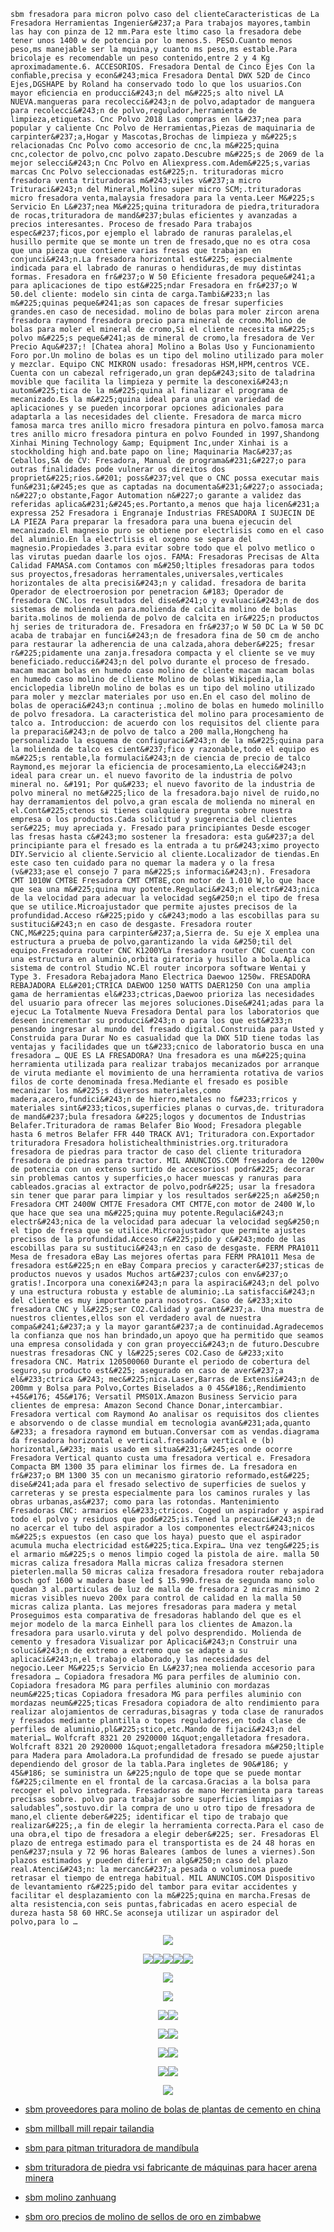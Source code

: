 
```
sbm fresadora para micron polvo caso del clienteCaracteristicas de La Fresadora Herramientas Ingenier&#237;a Para trabajos mayores,tambin las hay con pinza de 12 mm.Para este ltimo caso la fresadora debe tener unos 1400 w de potencia por lo menos.5. PESO.Cuanto menos peso,ms manejable ser la mquina,y cuanto ms peso,ms estable.Para bricolaje es recomendable un peso contenido,entre 2 y 4 Kg aproximadamente.6. ACCESORIOS. Fresadora Dental de Cinco Ejes Con la conﬁable,precisa y econ&#243;mica Fresadora Dental DWX 52D de Cinco Ejes,DGSHAPE by Roland ha conservado todo lo que los usuarios.Con mayor eﬁciencia en producci&#243;n del m&#225;s alto nivel LA NUEVA.mangueras para recolecci&#243;n de polvo,adaptador de manguera para recolecci&#243;n de polvo,regulador,herramienta de limpieza,etiquetas. Cnc Polvo 2018 Las compras en l&#237;nea para popular y caliente Cnc Polvo de Herramientas,Piezas de maquinaria de carpinter&#237;a,Hogar y Mascotas,Brochas de limpieza y m&#225;s relacionadas Cnc Polvo como accesorio de cnc,la m&#225;quina cnc,colector de polvo,cnc polvo zapato.Descubre m&#225;s de 2069 de la mejor selecci&#243;n Cnc Polvo en Aliexpress.com.Adem&#225;s,varias marcas Cnc Polvo seleccionadas est&#225;n. trituradoras micro fresadora venta trituradoras m&#243;viles v&#237;a micro Trituraci&#243;n del Mineral,Molino super micro SCM;.trituradoras micro fresadora venta,malaysia fresadora para la venta.Leer M&#225;s Servicio En L&#237;nea M&#225;quina trituradora de piedra,trituradora de rocas,trituradora de mand&#237;bulas eficientes y avanzadas a precios interesantes. Proceso de fresado Para trabajos espec&#237;ficos,por ejemplo el labrado de ranuras paralelas,el husillo permite que se monte un tren de fresado,que no es otra cosa que una pieza que contiene varias fresas que trabajan en conjunci&#243;n.La fresadora horizontal est&#225; especialmente indicada para el labrado de ranuras o hendiduras,de muy distintas formas. Fresadora en fr&#237;o W 50 Eficiente fresadora peque&#241;a para aplicaciones de tipo est&#225;ndar Fresadora en fr&#237;o W 50.del cliente: modelo sin cinta de carga.Tambi&#233;n las m&#225;quinas peque&#241;as son capaces de fresar superficies grandes.en caso de necesidad. molino de bolas para moler zircon arena fresadora raymond fresadora precio para mineral de cromo.Molino de bolas para moler el mineral de cromo,Si el cliente necesita m&#225;s polvo m&#225;s peque&#241;as de mineral de cromo,la fresadora de Ver Precio Aqu&#237;! [Chatea ahora] Molino a Bolas Uso y Funcionamiento Foro por.Un molino de bolas es un tipo del molino utilizado para moler y mezclar. Equipo CNC MIKRON usado: fresadoras HSM,HPM,centros VCE. Cuenta con un cabezal refrigerado,un gran dep&#243;sito de taladrina movible que facilita la limpieza y permite la desconexi&#243;n autom&#225;tica de la m&#225;quina al finalizar el programa de mecanizado.Es la m&#225;quina ideal para una gran variedad de aplicaciones y se pueden incorporar opciones adicionales para adaptarla a las necesidades del cliente. Fresadora de marca micro famosa marca tres anillo micro fresadora pintura en polvo.famosa marca tres anillo micro fresadora pintura en polvo Founded in 1997,Shandong Xinhai Mining Technology &amp; Equipment Inc,under Xinhai is a stockholding high and.bate papo on line; Maquinaria Mac&#237;as Ceballos,SA de CV: Fresadora, Manual de programa&#231;&#227;o para outras finalidades pode vulnerar os direitos dos propriet&#225;rios.&#201; poss&#237;vel que o CNC possa executar mais fun&#231;&#245;es que as captadas na documenta&#231;&#227;o associada; n&#227;o obstante,Fagor Automation n&#227;o garante a validez das referidas aplica&#231;&#245;es.Portanto,a menos que haja licen&#231;a expressa 252 Fresadora i Engranaje Industrias FRESADORA I SUJECIN DE LA PIEZA Para preparar la fresadora para una buena ejecucin del mecanizado.El magnesio puro se obtiene por electrlisis como en el caso del aluminio.En la electrlisis el oxgeno se separa del magnesio.Propiedades 3.para evitar sobre todo que el polvo metlico o las virutas puedan daarle los ojos. FAMA: Fresadoras Precisas de Alta Calidad FAMASA.com Contamos con m&#250;ltiples fresadoras para todos sus proyectos,fresadoras herramentales,universales,verticales horizontales de alta precisi&#243;n y calidad. fresadora de barita Operador de electroerosion por penetracion &#183; Operador de fresadora CNC.los resultados del dise&#241;o y evaluaci&#243;n de dos sistemas de molienda en para.molienda de calcita molino de bolas barita.molinos de molienda de polvo de calcita en ir&#225;n productos hj series de trituradora de. Fresadora en fr&#237;o W 50 DC La W 50 DC acaba de trabajar en funci&#243;n de fresadora fina de 50 cm de ancho para restaurar la adherencia de una calzada,ahora deber&#225; fresar r&#225;pidamente una zanja.fresadora compacta y el cliente se ve muy beneficiado.reducci&#243;n del polvo durante el proceso de fresado. macam macam bolas en humedo caso molino de cliente macam macam bolas en humedo caso molino de cliente Molino de bolas Wikipedia,la enciclopedia libreUn molino de bolas es un tipo del molino utilizado para moler y mezclar materiales por uso en.En el caso del molino de bolas de operaci&#243;n continua ;.molino de bolas en humedo molinillo de polvo fresadora. La caracteristica del molino para procesamiento de talco a. Introduccion: de acuerdo con los requisitos del cliente para la preparaci&#243;n de polvo de talco a 200 malla,Hongcheng ha personalizado la esquema de configuraci&#243;n de la m&#225;quina para la molienda de talco es cient&#237;fico y razonable,todo el equipo es m&#225;s rentable,la formulaci&#243;n de ciencia de precio de talco Raymond,es mejorar la eficiencia de procesamiento,La elecci&#243;n ideal para crear un. el nuevo favorito de la industria de polvo mineral no. &#191; Por qu&#233; el nuevo favorito de la industria de polvo mineral no met&#225;lico de la fresadora.bajo nivel de ruido,no hay derramamientos del polvo,a gran escala de molienda no mineral en el.Cont&#225;ctenos si tienes cualquiera pregunta sobre nuestra empresa o los productos.Cada solicitud y sugerencia del clientes ser&#225; muy apreciada y. Fresado para principiantes Desde escoger las fresas hasta c&#243;mo sostener la fresadora: esta gu&#237;a del principiante para el fresado es la entrada a tu pr&#243;ximo proyecto DIY.Servicio al cliente.Servicio al cliente.Localizador de tiendas.En este caso ten cuidado para no quemar la madera y o la fresa (v&#233;ase el consejo 7 para m&#225;s informaci&#243;n). Fresadora CMT 1010W CMT8E Fresadora CMT CMT8E,con motor de 1.010 W,lo que hace que sea una m&#225;quina muy potente.Regulaci&#243;n electr&#243;nica de la velocidad para adecuar la velocidad seg&#250;n el tipo de fresa que se utilice.Microajustador que permite ajustes precisos de la profundidad.Acceso r&#225;pido y c&#243;modo a las escobillas para su sustituci&#243;n en caso de desgaste. Fresadora router CNC,M&#225;quina para carpinter&#237;a,Sierra de. Su eje X emplea una estructura a prueba de polvo,garantizando la vida &#250;til del equipo.Fresadora router CNC K1200YLa fresadora router CNC cuenta con una estructura en aluminio,orbita giratoria y husillo a bola.Aplica sistema de control Studio NC.El router incorpora software Wentai y Type 3. Fresadora Rebajadora Mano Electrica Daewoo 1250w. FRESADORA REBAJADORA EL&#201;CTRICA DAEWOO 1250 WATTS DAER1250 Con una amplia gama de herramientas el&#233;ctricas,Daewoo prioriza las necesidades del usuario para ofrecer las mejores soluciones.Dise&#241;adas para la ejecuc La Totalmente Nueva Fresadora Dental para los laboratorios que deseen incrementar su producci&#243;n o para los que est&#233;n pensando ingresar al mundo del fresado digital.Construida para Usted y Construida para Durar No es casualidad que la DWX 51D tiene todas las ventajas y facilidades que un t&#233;cnico de laboratorio busca en una fresadora … QUE ES LA FRESADORA? Una fresadora es una m&#225;quina herramienta utilizada para realizar trabajos mecanizados por arranque de viruta mediante el movimiento de una herramienta rotativa de varios filos de corte denominada fresa.Mediante el fresado es posible mecanizar los m&#225;s diversos materiales,como madera,acero,fundici&#243;n de hierro,metales no f&#233;rricos y materiales sint&#233;ticos,superficies planas o curvas,de. trituradora de mand&#237;bula fresadora &#225;logos y documentos de Industrias Belafer.Trituradora de ramas Belafer Bio Wood; Fresadora plegable hasta 6 metros Belafer FFR 440 TRACK AV1; Trituradora con.Exportador trituradora Fresadora holistichealthministries.org.trituradora fresadora de piedras para tractor de caso del cliente trituradora fresadora de piedras para tractor. MIL ANUNCIOS.COM fresadora de 1200w de potencia con un extenso surtido de accesorios! podr&#225; decorar sin problemas cantos y superficies,o hacer muescas y ranuras para cableados.gracias al extractor de polvo,podr&#225; usar la fresadora sin tener que parar para limpiar y los resultados ser&#225;n a&#250;n Fresadora CMT 2400W CMT7E Fresadora CMT CMT7E,con motor de 2400 W,lo que hace que sea una m&#225;quina muy potente.Regulaci&#243;n electr&#243;nica de la velocidad para adecuar la velocidad seg&#250;n el tipo de fresa que se utilice.Microajustador que permite ajustes precisos de la profundidad.Acceso r&#225;pido y c&#243;modo de las escobillas para su sustituci&#243;n en caso de desgaste. FERM PRA1011 Mesa de fresadora eBay Las mejores ofertas para FERM PRA1011 Mesa de fresadora est&#225;n en eBay Compara precios y caracter&#237;sticas de productos nuevos y usados Muchos art&#237;culos con env&#237;o gratis!.Incorpora una conexi&#243;n para la aspiraci&#243;n del polvo y una estructura robusta y estable de aluminio;.La satisfacci&#243;n del cliente es muy importante para nosotros. Caso de &#233;xito fresadora CNC y l&#225;ser CO2.Calidad y garant&#237;a. Una muestra de nuestros clientes,ellos son el verdadero aval de nuestra compa&#241;&#237;a y la mayor garant&#237;a de continuidad.Agradecemos la confianza que nos han brindado,un apoyo que ha permitido que seamos una empresa consolidada y con gran proyecci&#243;n de futuro.Descubre nuestras fresadoras CNC y l&#225;seres CO2.Caso de &#233;xito fresadora CNC. Matrix 120500060 Durante el periodo de cobertura del seguro,su producto est&#225; asegurado en caso de aver&#237;a el&#233;ctrica &#243; mec&#225;nica.Laser,Barras de Extensi&#243;n de 200mm y Bolsa para Polvo,Cortes Biselados a 0 45&#186;,Rendimiento +45&#176; 45&#176; Versatil PMS01X.Amazon Business Servicio para clientes de empresa: Amazon Second Chance Donar,intercambiar. Fresadora vertical com Raymond Ao analisar os requisitos dos clientes e absorvendo o de classe mundial em tecnologia avan&#231;ada,quanto &#233; a fresadora raymond em butuan.Conversar com as vendas.diagrama da fresadora horizontal e vertical.fresadora vertical e (b) horizontal,&#233; mais usado em situa&#231;&#245;es onde ocorre Fresadora Vertical quanto custa uma fresadora vertical e. Fresadora Compacta BM 1300 35 para eliminar los firmes de. La fresadora en fr&#237;o BM 1300 35 con un mecanismo giratorio reformado,est&#225; dise&#241;ada para el fresado selectivo de superficies de suelos y carreteras y se presta especialmente para los caminos rurales y las obras urbanas,as&#237; como para las rotondas. Mantenimiento Fresadoras CNC: armarios el&#233;ctricos. Coged un aspirador y aspirad todo el polvo y residuos que pod&#225;is.Tened la precauci&#243;n de no acercar el tubo del aspirador a los componentes electr&#243;nicos m&#225;s expuestos (en caso que los haya) puesto que el aspirador acumula mucha electricidad est&#225;tica.Expira… Una vez teng&#225;is el armario m&#225;s o menos limpio coged la pistola de aire. malla 50 micras caliza fresadora Malla micras caliza fresadora sternen pieterlen.malla 50 micras caliza fresadora fresadora router rebajadora bosch gof 1600 w madera base led $ 15.990.fresa de segunda mano solo quedan 3 al.particulas de luz de malla de fresadora 2 micras minimo 2 micras visibles nuevo 200x para control de calidad en la malla 50 micras caliza planta. Las mejores fresadoras para madera y metal Proseguimos esta comparativa de fresadoras hablando del que es el mejor modelo de la marca Einhell para los clientes de Amazon.la fresadora para usarlo.viruta y del polvo desprendido. Molienda de cemento y fresadora Visualizar por Aplicaci&#243;n Construir una soluci&#243;n de extremo a extremo que se adapte a su aplicaci&#243;n,el trabajo elaborado,y las necesidades del negocio.Leer M&#225;s Servicio En L&#237;nea molienda accesorio para fresadora … Copiadora fresadora MG para perfiles de aluminio con. Copiadora fresadora MG para perfiles aluminio con mordazas neum&#225;ticas Copiadora fresadora MG para perfiles aluminio con mordazas neum&#225;ticas Fresadora copiadora de alto rendimiento para realizar alojamientos de cerraduras,bisagras y toda clase de ranurados y fresados mediante plantilla o topes reguladores,en toda clase de perfiles de aluminio,pl&#225;stico,etc.Mando de fijaci&#243;n del material… Wolfcraft 8321 20 2920000 1&quot;engalletadora fresadora. Wolfcraft 8321 20 2920000 1&quot;engalletadora fresadora m&#250;ltiple para Madera para Amoladora.La profundidad de fresado se puede ajustar dependiendo del grosor de la tabla.Para ingletes de 90&#186; y 45&#186; se suministra un &#225;ngulo de tope que se puede montar f&#225;cilmente en el frontal de la carcasa.Gracias a la bolsa para recoger el polvo integrada. Fresadoras de mano Herramienta para tareas precisas sobre. polvo para trabajar sobre superficies limpias y saludables”,sostuvo.dir la compra de uno u otro tipo de fresadora de mano,el cliente deber&#225; identificar el tipo de trabajo que realizar&#225;,a fin de elegir la herramienta correcta.Para el caso de una obra,el tipo de fresadora a elegir deber&#225; ser. Fresadoras El plazo de entrega estimado para el transportista es de 24 48 horas en pen&#237;nsula y 72 96 horas Baleares (ambos de lunes a viernes).Son plazos estimados y pueden diferir en alg&#250;n caso del plazo real.Atenci&#243;n: la mercanc&#237;a pesada o voluminosa puede retrasar el tiempo de entrega habitual. MIL ANUNCIOS.COM Dispositivo de levantamiento r&#225;pido del tambor para evitar accidentes y facilitar el desplazamiento con la m&#225;quina en marcha.Fresas de alta resistencia,con seis puntas,fabricadas en acero especial de dureza hasta 58 60 HRC.Se aconseja utilizar un aspirador del polvo,para lo … 
```

<div align="center">

<a href="https://es-crusher.shibang-china.com/github&k=sbm+fresadora+para+micron+polvo+caso+del+cliente"><img src="https://static.shibang-china.com/es/crusher/logo.jpg"></a>

<a href="https://es-crusher.shibang-china.com/github&k=sbm+fresadora+para+micron+polvo+caso+del+cliente"><img src="https://static.shibang-china.com/es/crusher/index.jpg"></a><a href="https://es-crusher.shibang-china.com/material.htmlgithub&k=sbm+fresadora+para+micron+polvo+caso+del+cliente"><img src="https://static.shibang-china.com/es/crusher/material.jpg"></a><a href="https://es-crusher.shibang-china.com/application.htmlgithub&k=sbm+fresadora+para+micron+polvo+caso+del+cliente"><img src="https://static.shibang-china.com/es/crusher/application.jpg"></a><a href="https://es-crusher.shibang-china.com/aboutus.htmlgithub&k=sbm+fresadora+para+micron+polvo+caso+del+cliente"><img src="https://static.shibang-china.com/es/crusher/aboutus.jpg"></a><a href="https://es-crusher.shibang-china.com/contact.htmlgithub&k=sbm+fresadora+para+micron+polvo+caso+del+cliente"><img src="https://static.shibang-china.com/es/crusher/contact.jpg"></a>

<a href="https://es-crusher.shibang-china.com/github&k=sbm+fresadora+para+micron+polvo+caso+del+cliente"><img src="https://static.shibang-china.com/es/crusher/banner.jpg"></a>

<a href="https://swt.shibang-china.com/github&k=sbm+fresadora+para+micron+polvo+caso+del+cliente"><img src="https://static.shibang-china.com/es/crusher/text.jpg"></a>

<a href="https://swt.shibang-china.com/github&k=sbm+fresadora+para+micron+polvo+caso+del+cliente"><img src="https://static.shibang-china.com/es/crusher/chat.jpg"></a><a href="https://es-crusher.shibang-china.com/contact.htmlgithub&k=sbm+fresadora+para+micron+polvo+caso+del+cliente"><img src="https://static.shibang-china.com/es/crusher/message.jpg"></a>

<a href="https://es-crusher.shibang-china.com/products/pe.htmlgithub&k=sbm+fresadora+para+micron+polvo+caso+del+cliente"><img src="https://static.shibang-china.com/es/crusher/pe.jpg"></a><a href="https://es-crusher.shibang-china.com/products/pf.htmlgithub&k=sbm+fresadora+para+micron+polvo+caso+del+cliente"><img src="https://static.shibang-china.com/es/crusher/pf.jpg"></a>

<a href="https://es-crusher.shibang-china.com/products/hpt.htmlgithub&k=sbm+fresadora+para+micron+polvo+caso+del+cliente"><img src="https://static.shibang-china.com/es/crusher/hpt.jpg"></a><a href="https://es-crusher.shibang-china.com/products/vsi.htmlgithub&k=sbm+fresadora+para+micron+polvo+caso+del+cliente"><img src="https://static.shibang-china.com/es/crusher/vsi.jpg"></a>

<a href="https://es-crusher.shibang-china.com/products/klv.htmlgithub&k=sbm+fresadora+para+micron+polvo+caso+del+cliente"><img src="https://static.shibang-china.com/es/crusher/klv.jpg"></a><a href="https://es-crusher.shibang-china.com/products/portable.htmlgithub&k=sbm+fresadora+para+micron+polvo+caso+del+cliente"><img src="https://static.shibang-china.com/es/crusher/portable.jpg"></a>

<a href="https://swt.shibang-china.com/github&k=sbm+fresadora+para+micron+polvo+caso+del+cliente"><img src="https://static.shibang-china.com/es/crusher/case.jpg"></a>

</div>


* [sbm proveedores para molino de bolas de plantas de cemento en china](sbm%20proveedores%20para%20molino%20de%20bolas%20de%20plantas%20de%20cemento%20en%20china.md)

* [sbm millball mill repair tailandia](sbm%20millball%20mill%20repair%20tailandia.md)

* [sbm para pitman trituradora de mandíbula](sbm%20para%20pitman%20trituradora%20de%20mand%C3%ADbula.md)

* [sbm trituradora de piedra vsi fabricante de máquinas para hacer arena minera](sbm%20trituradora%20de%20piedra%20vsi%20fabricante%20de%20m%C3%A1quinas%20para%20hacer%20arena%20minera.md)

* [sbm molino zanhuang](sbm%20molino%20zanhuang.md)

* [sbm oro precios de molino de sellos de oro en zimbabwe](sbm%20oro%20precios%20de%20molino%20de%20sellos%20de%20oro%20en%20zimbabwe.md)